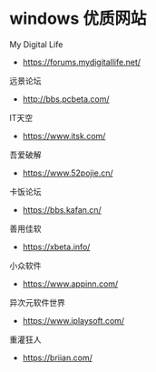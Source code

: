 # windows 优质网站


My Digital Life
* https://forums.mydigitallife.net/
    
远景论坛
* http://bbs.pcbeta.com/
    
IT天空
* https://www.itsk.com/
    
吾爱破解
* https://www.52pojie.cn/
    
卡饭论坛
* https://bbs.kafan.cn/

善用佳软
* https://xbeta.info/
    
小众软件
* https://www.appinn.com/
    
异次元软件世界
* https://www.iplaysoft.com/
    
重灌狂人
* https://briian.com/
